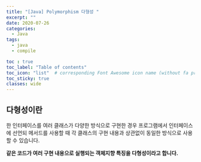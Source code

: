```yaml
---
title: "[Java] Polymorphism 다형성 "
excerpt: ""
date: 2020-07-26
categories:
  - Java
tags:
  - java
  - compile

toc : true
toc_label: "Table of contents"
toc_icon: "list"  # corresponding Font Awesome icon name (without fa prefix)
toc_sticky: true
classes: wide
---
```


## 다형성이란

한 인터페이스를 여러 클래스가 다양한 방식으로 구현한 경우 프로그램에서 인터페이스에 선언되 메서드를 사용할 때 각 클래스의 구현 내용과 상관없이 동일한 방식으로 사용할 수 있습니다.  

**같은 코드가 여러 구현 내용으로 실행되는 객체지향 특징을 다형성이라고 합니다.** 